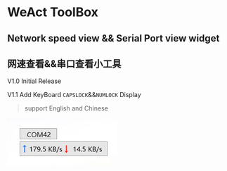 # WeAct ToolBox

## Network speed view && Serial Port view widget

## 网速查看&&串口查看小工具

V1.0 Initial Release

V1.1 Add KeyBoard `CAPSLOCK`&&`NUMLOCK` Display

> support English and Chinese

![](/Soft/WeActToolbox/soft-weacttoolbox.png "WLAN Tx:1 MB,Rx:1 MB")
